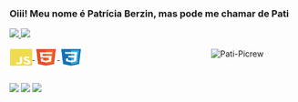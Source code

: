 ### Oiii! Meu nome é Patrícia Berzin, mas pode me chamar de Pati

<div>
  <a href="https://github.com/patiberzin">
  <img height="180em" src="https://github-readme-stats.vercel.app/api?username=patiberzin&show_icons=true&theme=dracula&include_all_commits=true&count_private=true"/>
  <img height="180em" src="https://github-readme-stats.vercel.app/api/top-langs/?username=patiberzin&layout=compact&langs_count=7&theme=dracula"/>
</div>
<div style="display: inline_block"><br>
  <img align="center" alt="Pati-Js" height="30" width="40" src="https://raw.githubusercontent.com/devicons/devicon/master/icons/javascript/javascript-plain.svg">
  <img align="center" alt="Pati-HTML" height="30" width="40" src="https://raw.githubusercontent.com/devicons/devicon/master/icons/html5/html5-original.svg">
  <img align="center" alt="Pati-CSS" height="30" width="40" src="https://raw.githubusercontent.com/devicons/devicon/master/icons/css3/css3-original.svg">
  <img width="150em" height="150em" align="right" alt="Pati-Picrew" src="https://share-cdn.picrew.me/shareImg/org/202109/1263036_VgQ6H1qA.png">
</div>
  
  ##
 
<div> 
  <a href="https://instagram.com/colinhafrontend" target="_blank"><img src="https://img.shields.io/badge/-Instagram-%23E4405F?style=for-the-badge&logo=instagram&logoColor=white" target="_blank"></a> 
  <a href = "mailto:pberzincand@gmail.com"><img src="https://img.shields.io/badge/-Gmail-%23333?style=for-the-badge&logo=gmail&logoColor=white" target="_blank"></a>
  <a href="https://www.linkedin.com/in/patriciaberzincandelaria" target="_blank"><img src="https://img.shields.io/badge/-LinkedIn-%230077B5?style=for-the-badge&logo=linkedin&logoColor=white" target="_blank"></a> 
 
  
</div>
